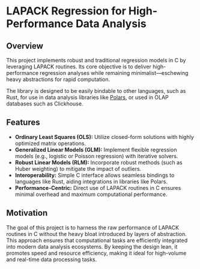 # LAPACK Regression for High-Performance Data Analysis

## Overview

This project implements robust and traditional regression models in C by
leveraging LAPACK routines. Its core objective is to deliver high-performance
regression analyses while remaining minimalist—eschewing heavy abstractions for
rapid computation.

The library is designed to be easily bindable to other languages, such as Rust,
for use in data analysis libraries like [Polars](https://www.pola.rs/), or used
in OLAP databases such as Clickhouse.

## Features

- **Ordinary Least Squares (OLS):** Utilize closed-form solutions with highly
  optimized matrix operations.
- **Generalized Linear Models (GLM):** Implement flexible regression models
  (e.g., logistic or Poisson regression) with iterative solvers.
- **Robust Linear Models (RLM):** Incorporate robust methods (such as Huber
  weighting) to mitigate the impact of outliers.
- **Interoperability:** Simple C interface allows seamless bindings to languages
  like Rust, aiding integrations in libraries like Polars.
- **Performance-Centric:** Direct use of LAPACK routines in C ensures minimal
  overhead and maximum computational performance.

## Motivation

The goal of this project is to harness the raw performance of LAPACK routines in
C without the heavy bloat introduced by layers of abstraction. This approach
ensures that computational tasks are efficiently integrated into modern data
analysis ecosystems. By keeping the design lean, it promotes speed and resource
efficiency, making it ideal for high-volume and real-time data processing tasks.
